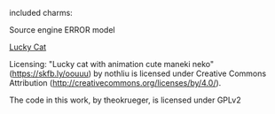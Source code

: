 
included charms:

Source engine ERROR model

[Lucky Cat](https://skfb.ly/oouuu)



Licensing:
"Lucky cat with animation cute maneki neko" (https://skfb.ly/oouuu) by nothliu is licensed under Creative Commons Attribution (http://creativecommons.org/licenses/by/4.0/).

The code in this work, by theokrueger, is licensed under GPLv2
